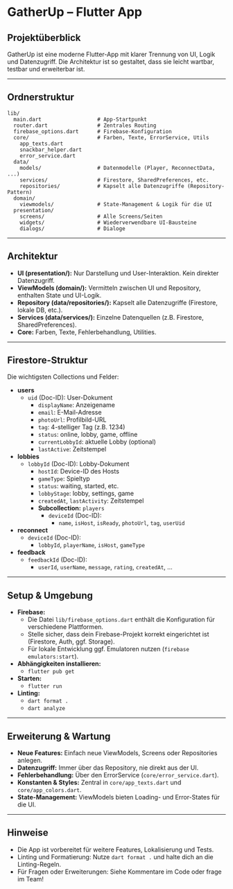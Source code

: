 # GatherUp – Flutter App

## Projektüberblick

GatherUp ist eine moderne Flutter-App mit klarer Trennung von UI, Logik und Datenzugriff. Die Architektur ist so gestaltet, dass sie leicht wartbar, testbar und erweiterbar ist.

---

## Ordnerstruktur

```
lib/
  main.dart                  # App-Startpunkt
  router.dart                # Zentrales Routing
  firebase_options.dart      # Firebase-Konfiguration
  core/                      # Farben, Texte, ErrorService, Utils
    app_texts.dart
    snackbar_helper.dart
    error_service.dart
  data/
    models/                  # Datenmodelle (Player, ReconnectData, ...)
    services/                # Firestore, SharedPreferences, etc.
    repositories/            # Kapselt alle Datenzugriffe (Repository-Pattern)
  domain/
    viewmodels/              # State-Management & Logik für die UI
  presentation/
    screens/                 # Alle Screens/Seiten
    widgets/                 # Wiederverwendbare UI-Bausteine
    dialogs/                 # Dialoge
```

---

## Architektur

- **UI (presentation/):** Nur Darstellung und User-Interaktion. Kein direkter Datenzugriff.
- **ViewModels (domain/):** Vermitteln zwischen UI und Repository, enthalten State und UI-Logik.
- **Repository (data/repositories/):** Kapselt alle Datenzugriffe (Firestore, lokale DB, etc.).
- **Services (data/services/):** Einzelne Datenquellen (z.B. Firestore, SharedPreferences).
- **Core:** Farben, Texte, Fehlerbehandlung, Utilities.

---

## Firestore-Struktur

Die wichtigsten Collections und Felder:

- **users**
  - `uid` (Doc-ID): User-Dokument
    - `displayName`: Anzeigename
    - `email`: E-Mail-Adresse
    - `photoUrl`: Profilbild-URL
    - `tag`: 4-stelliger Tag (z.B. 1234)
    - `status`: online, lobby, game, offline
    - `currentLobbyId`: aktuelle Lobby (optional)
    - `lastActive`: Zeitstempel
- **lobbies**
  - `lobbyId` (Doc-ID): Lobby-Dokument
    - `hostId`: Device-ID des Hosts
    - `gameType`: Spieltyp
    - `status`: waiting, started, etc.
    - `lobbyStage`: lobby, settings, game
    - `createdAt`, `lastActivity`: Zeitstempel
    - **Subcollection:** `players`
      - `deviceId` (Doc-ID):
        - `name`, `isHost`, `isReady`, `photoUrl`, `tag`, `userUid`
- **reconnect**
  - `deviceId` (Doc-ID):
    - `lobbyId`, `playerName`, `isHost`, `gameType`
- **feedback**
  - `feedbackId` (Doc-ID):
    - `userId`, `userName`, `message`, `rating`, `createdAt`, ...

---

## Setup & Umgebung

- **Firebase:**
  - Die Datei `lib/firebase_options.dart` enthält die Konfiguration für verschiedene Plattformen.
  - Stelle sicher, dass dein Firebase-Projekt korrekt eingerichtet ist (Firestore, Auth, ggf. Storage).
  - Für lokale Entwicklung ggf. Emulatoren nutzen (`firebase emulators:start`).
- **Abhängigkeiten installieren:**
  - `flutter pub get`
- **Starten:**
  - `flutter run`
- **Linting:**
  - `dart format .`
  - `dart analyze`

---

## Erweiterung & Wartung

- **Neue Features:** Einfach neue ViewModels, Screens oder Repositories anlegen.
- **Datenzugriff:** Immer über das Repository, nie direkt aus der UI.
- **Fehlerbehandlung:** Über den ErrorService (`core/error_service.dart`).
- **Konstanten & Styles:** Zentral in `core/app_texts.dart` und `core/app_colors.dart`.
- **State-Management:** ViewModels bieten Loading- und Error-States für die UI.

---

## Hinweise

- Die App ist vorbereitet für weitere Features, Lokalisierung und Tests.
- Linting und Formatierung: Nutze `dart format .` und halte dich an die Linting-Regeln.
- Für Fragen oder Erweiterungen: Siehe Kommentare im Code oder frage im Team!
